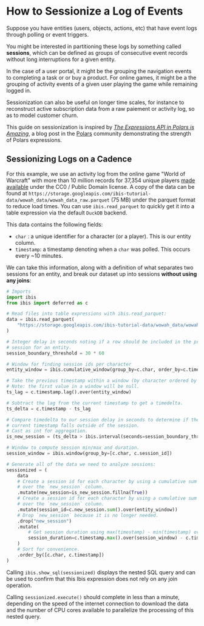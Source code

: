 # How to Sessionize a Log of Events

Suppose you have entities (users, objects, actions, etc) that have event logs through polling or event triggers.

You might be interested in partitioning these logs by something called **sessions**, which can be defined as groups of consecutive event records without long interruptions for a given entity.

In the case of a user portal, it might be the grouping the navigation events to completing a task or or buy a product.
For online games, it might be a the grouping of activity events of a given user playing the game while remaining logged in.

Sessionization can also be useful on longer time scales, for instance to reconstruct active subscription data from a raw paiement or activity log, so as to model customer churn.

This guide on sessionization is inspired by [_The Expressions API in Polars is Amazing_](https://www.pola.rs/posts/the-expressions-api-in-polars-is-amazing/), a blog post in the [Polars](https://www.pola.rs/) community demonstrating the strength of Polars expressions.

## Sessionizing Logs on a Cadence

For this example, we use an activity log from the online game "World of Warcraft" with more than 10 million records for 37,354 unique players [made available](https://www.kaggle.com/datasets/mylesoneill/warcraft-avatar-history?select=wowah_data.csv) under the CC0 / Public Domain license. A copy of the data can be found at `https://storage.googleapis.com/ibis-tutorial-data/wowah_data/wowah_data_raw.parquet` (75 MB) under the parquet format to reduce load times. You can use `ibis.read_parquet` to quickly get it into a table expression via the default `DuckDB` backend. 

This data contains the following fields:

- `char` : a unique identifier for a character (or a player). This is our entity column.
- `timestamp`: a timestamp denoting when a `char` was polled. This occurs every ~10 minutes.

We can take this information, along with a definition of what separates two sessions for an entity, and break our dataset up into sessions **without using any joins**:

```python
# Imports
import ibis
from ibis import deferred as c

# Read files into table expressions with ibis.read_parquet:
data = ibis.read_parquet(
    "https://storage.googleapis.com/ibis-tutorial-data/wowah_data/wowah_data_raw.parquet"
)

# Integer delay in seconds noting if a row should be included in the previous
# session for an entity.
session_boundary_threshold = 30 * 60

# Window for finding session ids per character
entity_window = ibis.cumulative_window(group_by=c.char, order_by=c.timestamp)

# Take the previous timestamp within a window (by character ordered by timestamp):
# Note: the first value in a window will be null.
ts_lag = c.timestamp.lag().over(entity_window)

# Subtract the lag from the current timestamp to get a timedelta.
ts_delta = c.timestamp - ts_lag

# Compare timedelta to our session delay in seconds to determine if the
# current timestamp falls outside of the session.
# Cast as int for aggregation.
is_new_session = (ts_delta > ibis.interval(seconds=session_boundary_threshold))

# Window to compute session min/max and duration.
session_window = ibis.window(group_by=[c.char, c.session_id])

# Generate all of the data we need to analyze sessions:
sessionized = (
    data
    # Create a session id for each character by using a cumulative sum
    # over the `new_session` column.
    .mutate(new_session=is_new_session.fillna(True))
    # Create a session id for each character by using a cumulative sum
    # over the `new_session` column.
    .mutate(session_id=c.new_session.sum().over(entity_window))
    # Drop `new_session` because it is no longer needed.
    .drop("new_session")
    .mutate(
        # Get session duration using max(timestamp) - min(timestamp) over our window.
        session_duration=c.timestamp.max().over(session_window) - c.timestamp.min().over(session_window)
    )
    # Sort for convenience.
    .order_by([c.char, c.timestamp])
)
```

Calling `ibis.show_sql(sessionized)` displays the nested SQL query and can be used to confirm that this Ibis expression does not rely on any join operation.

Calling `sessionized.execute()` should complete in less than a minute, depending on the speed of the internet connection to download the data and the number of CPU cores available to parallelize the processing of this nested query.
